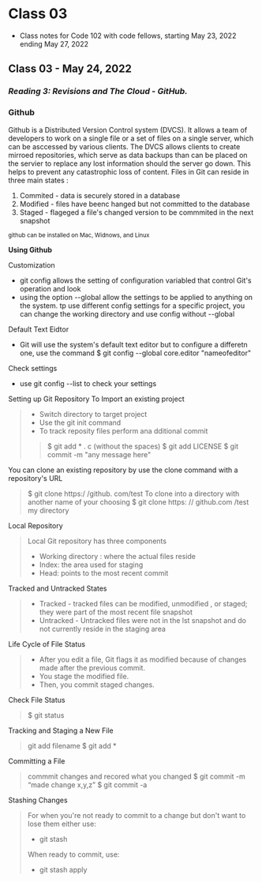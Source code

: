 # Class 03
* Class notes for Code 102 with code fellows, starting May 23, 2022 ending May 27, 2022
## Class 03 - May 24, 2022
### *Reading 3: Revisions and The Cloud - GitHub.*
### **Github**
Github is a Distributed Version Control system (DVCS). It allows a team of developers to work on a single file or a set of files on a single server, which can be asccessed by various clients. The DVCS allows clients to create mirroed repositories, which serve as data backups than can be placed on the servier to replace any lost information should the server go down. This helps to prevent any catastrophic loss of content.
Files in Git can reside in three main states :
1. Commited - data is securely stored in a database
2. Modified - files have beenc hanged but not committed to the database
3. Staged - flageged a file's changed version to be commmited in the next snapshot

<sub> github can be installed on Mac, Widnows, and Linux</sub>

**Using Github**

Customization
* git config allows the setting of configuration variabled that control Git's operation and look
* using the option --global allow the settings to be applied to anything on the system. tp use different config settings for a specific project, you can change the working directory and use config without --global

Default Text Eidtor
* Git will use the system's default text editor but to configure a differetn one, use the command $ git config --global core.editor "nameofeditor"

Check settings
* use git config --list to check your settings

Setting up Git Repository
To Import an existing project 
> - Switch directory to target project
> - Use the git init command
> - To track reposity files perform ana dditional commit 
> > $ git add * . c (without the spaces)
> > $ git add LICENSE
> > $ git commit -m "any message here"

You can clone an existing repository by use the clone command with a repository's URL
> $ git clone https:/ /github. com/test
To clone into a directory with another name of your choosing
> $ git clone https: // github.com /test my directory

Local Repository
> Local Git repository has three components
> - Working directory : where the actual files reside
> - Index: the area used for staging
> - Head: points to the most recent commit

Tracked and Untracked States
> - Tracked - tracked files can be modified, unmodified , or staged; they were part of the most recent file snapshot
> - Untracked - Untracked files were not in the lst snapshot and do not currently reside in the staging area

Life Cycle of File Status 
> - After you edit a file, Git flags it as modified because of changes made after the previous commit.
> - You stage the modified file.
> - Then, you commit staged changes.

Check File Status
> $ git status

Tracking and Staging a New File
> git add filename
> $ git add *

Committing a File
> commmit changes and recored what you changed
> $ git commit -m “made change x,y,z”
> $ git commit -a

Stashing Changes
> For when you're not ready to commit to a change but don't want to lose them either use:
> - git stash
> 
> When ready to commit, use:
> 
> - git stash apply
